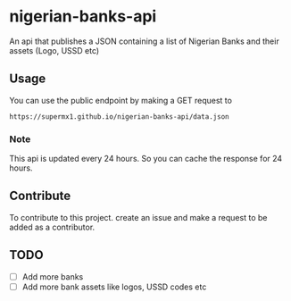 # nigerian-banks-api
An api that publishes a JSON containing a list of Nigerian Banks and their assets (Logo, USSD etc)

## Usage
You can use the public endpoint by making a GET request to

```
https://supermx1.github.io/nigerian-banks-api/data.json
```

### Note 
This api is updated every 24 hours. So you can cache the response for 24 hours.

## Contribute
To contribute to this project. create an issue and make a request to be added as a contributor.

## TODO
- [ ] Add more banks
- [ ] Add more bank assets like logos, USSD codes etc